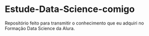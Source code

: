 # Estude-Data-Science-comigo
Repositório feito para transmitir o conhecimento que eu adquiri no Formação Data Science da Alura.
